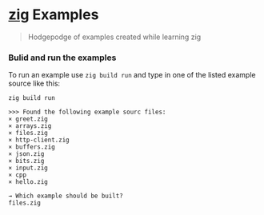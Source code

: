 # [zig](https://ziglang.org/) Examples
> Hodgepodge of examples created while learning zig

### Bulid and run the examples

To run an example use `zig build run` and type in one of the listed example source like this:
```
zig build run

>>> Found the following example sourc files:
× greet.zig
× arrays.zig
× files.zig
× http-client.zig
× buffers.zig
× json.zig
× bits.zig
× input.zig
× cpp
× hello.zig

→ Which example should be built?
files.zig
```
